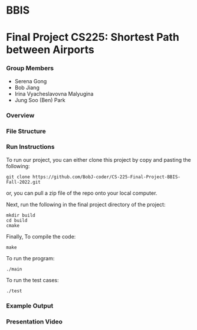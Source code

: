# BBIS
# Final Project CS225: Shortest Path between Airports

### Group Members
- Serena Gong
- Bob Jiang
- Irina Vyacheslavovna Malyugina 
- Jung Soo (Ben) Park

### Overview

### File Structure 

### Run Instructions

To run our project, you can either clone this project by copy and pasting the following: 

```
git clone https://github.com/BobJ-coder/CS-225-Final-Project-BBIS-Fall-2022.git 
```
or, you can pull a zip file of the repo onto your local computer.

Next, run the following in the final project directory of the project:
```
mkdir build
cd build
cmake
```
Finally,
To compile the code:
 ``` 
 make
 ```
 
 To run the program:
 ``` 
 ./main
 ```
 
 To run the test cases:
 ``` 
 ./test
 ```
 
### Example Output
 
### Presentation Video 
